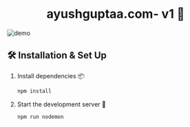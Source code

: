 
<h1 align="center">
  ayushguptaa.com- v1 👾
</h1>

![demo](https://raw.githubusercontent.com/Ayush6968/portfolio-v1/public.img/Home-page.png)

## 🛠 Installation & Set Up

1. Install dependencies 📦

   ```sh
   npm install
   ```


2. Start the development server 🚀

   ```sh
   npm run nodemon
   ```


